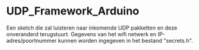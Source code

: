 # UDP_Framework_Arduino

Een sketch die zal luisteren naar inkomende UDP pakketten en deze onveranderd terugstuurt. Gegevens van het wifi netwerk en IP-adres/poortnummer
kunnen worden ingegeven in het bestand "secrets.h".
